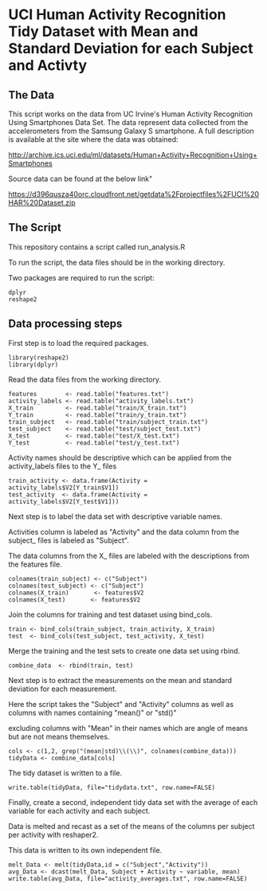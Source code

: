 # UCI Human Activity Recognition Tidy Dataset with Mean and Standard Deviation for each Subject and Activty

## The Data

This script works on the data from UC Irvine's Human Activity Recognition Using Smartphones Data Set. The data represent data 
collected from the accelerometers from the Samsung Galaxy S smartphone. A full description is available at the site where the data was obtained:

http://archive.ics.uci.edu/ml/datasets/Human+Activity+Recognition+Using+Smartphones  

Source data can be found at the below link"

https://d396qusza40orc.cloudfront.net/getdata%2Fprojectfiles%2FUCI%20HAR%20Dataset.zip

## The Script

This repository contains a script called run_analysis.R

To run the script, the data files should be in the working directory. 

Two packages are required to run the script:

    dplyr
    reshape2

## Data processing steps

First step is to load the required packages.

    library(reshape2)
    library(dplyr)


Read the data files from the working directory.

    features        <- read.table("features.txt")
    activity_labels <- read.table("activity_labels.txt")
    X_train         <- read.table("train/X_train.txt")
    Y_train         <- read.table("train/y_train.txt")
    train_subject   <- read.table("train/subject_train.txt")
    test_subject    <- read.table("test/subject_test.txt")
    X_test          <- read.table("test/X_test.txt")
    Y_test          <- read.table("test/y_test.txt")

Activity names should be descriptive which can be applied from the activity_labels files
to the Y_ files

    train_activity <- data.frame(Activity = activity_labels$V2[Y_train$V1])
    test_activity  <- data.frame(Activity = activity_labels$V2[Y_test$V1]))

Next step is to label the data set with descriptive variable names.

Activities column is labeled as "Activity" and the data column from the subject_ files is labeled as "Subject".

The data columns from the X_ files are labeled with the descriptions from the features file.

    colnames(train_subject) <- c("Subject")
    colnames(test_subject) <- c("Subject")
    colnames(X_train)       <- features$V2
    colnames(X_test)       <- features$V2

Join the columns for training and test dataset using bind_cols.

    train <- bind_cols(train_subject, train_activity, X_train)
    test  <- bind_cols(test_subject, test_activity, X_test)

Merge the training and the test sets to create one data set using rbind.

    combine_data  <- rbind(train, test)

Next step is to extract the measurements on the mean and standard deviation for each measurement.

Here the script takes the "Subject" and "Activity" columns as well as columns with names containing "mean()" or "std()"

excluding columns with "Mean" in their names which are angle of means but are not means themselves.


    cols <- c(1,2, grep("(mean|std)\\(\\)", colnames(combine_data)))
    tidyData <- combine_data[cols]

The tidy dataset is written to a file.

    write.table(tidyData, file="tidydata.txt", row.name=FALSE) 

Finally, create a second, independent tidy data set with the average of each variable for each activity and each subject.

Data is melted and recast as a set of the means of the columns per subject per activity with reshaper2.

This data is written to its own independent file.

    melt_Data <- melt(tidyData,id = c("Subject","Activity"))
    avg_Data <- dcast(melt_Data, Subject + Activity ~ variable, mean)
    write.table(avg_Data, file="activity_averages.txt", row.name=FALSE) 
